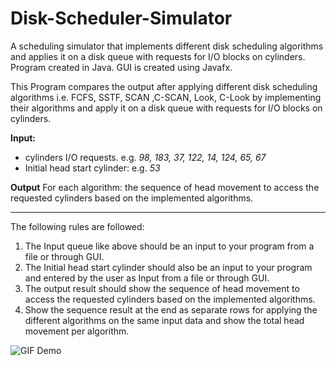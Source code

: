 # Disk-Scheduler-Simulator
A scheduling simulator that implements different disk scheduling algorithms and applies it on a disk queue with requests for I/O blocks on cylinders.  
Program created in Java. GUI is created using Javafx.  

This Program compares the output after applying different disk scheduling algorithms
i.e. FCFS, SSTF, SCAN ,C-SCAN, Look, C-Look by implementing their algorithms and apply it on a disk queue with requests for I/O blocks
on cylinders.  

**Input:**
* cylinders I/O requests. e.g. *98, 183, 37, 122, 14, 124, 65, 67*
* Initial head start cylinder: e.g. *53*


**Output**
For each algorithm: the sequence of head movement to access the requested
cylinders based on the implemented algorithms.  

---
The following rules are followed:  
1. The Input queue like above should be an input to your program from a file or through GUI.
2. The Initial head start cylinder should also be an input to your program and entered by
the user as Input from a file or through GUI.
3. The output result should show the sequence of head movement to access the requested
cylinders based on the implemented algorithms.
4. Show the sequence result at the end as separate rows for applying the different
algorithms on the same input data and show the total head movement per algorithm.

![GIF Demo](http://i.imgur.com/y65ApEo.gif)

